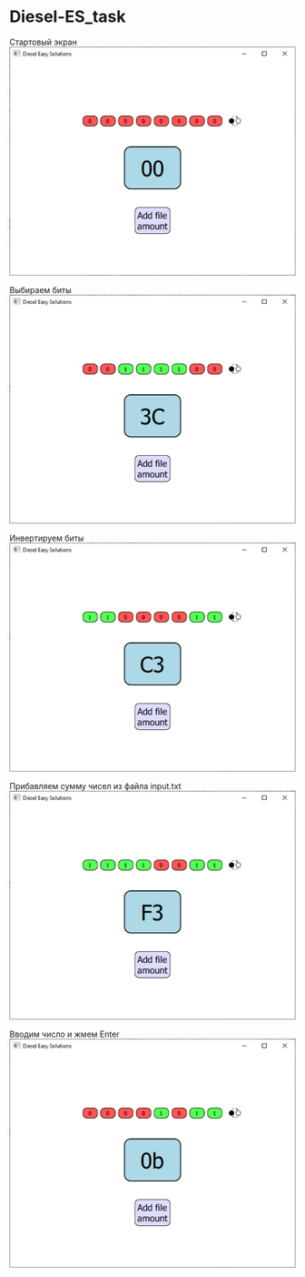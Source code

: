 # Diesel-ES_task

Стартовый экран  
![start](https://github.com/LoysoPandohva/Diesel-ES_task/blob/master/screenshots/start.png)

Выбираем биты  
![selected_bits](https://github.com/LoysoPandohva/Diesel-ES_task/blob/master/screenshots/selected_bits.png)

Инвертируем биты  
![inverting_bits](https://github.com/LoysoPandohva/Diesel-ES_task/blob/master/screenshots/inverting_bits.png)

Прибавляем сумму чисел из файла input.txt  
![after_adding_file](https://github.com/LoysoPandohva/Diesel-ES_task/blob/master/screenshots/after_adding_file.png)

Вводим число и жмем Enter  
![manually_entering_number](https://github.com/LoysoPandohva/Diesel-ES_task/blob/master/screenshots/manually_entering_number.png)
